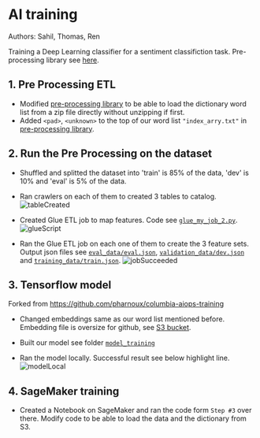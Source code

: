 # AI training
Authors: Sahil, Thomas, Ren

Training a Deep Learning classifier for a sentiment classifiction task.
Pre-processing library see [here](https://github.com/sahil350/ai_or_assignment_pre_processing).

## 1. Pre Processing ETL
- Modified [pre-processing library](https://github.com/sahil350/ai_or_assignment_pre_processing) to be able to load the dictionary word list from a zip file directly without unzipping if first.
- Added `<pad>`, `<unknown>` to the top of our word list `"index_arry.txt"` in [pre-processing library](https://github.com/sahil350/ai_or_assignment_pre_processing).

## 2. Run the Pre Processing on the dataset
- Shuffled and splitted the dataset into 'train' is 85% of the data, 'dev' is 10% and 'eval' is 5% of the data.

- Ran crawlers on each of them to created 3 tables to catalog.
![tableCreated](https://i.imgur.com/J0Sa4hf.png)

- Created Glue ETL job to map features. Code see [`glue_my_job_2.py`](glue_my_job_2.py).
![glueScript](https://i.imgur.com/0KUN1Wk.png)

- Ran the Glue ETL job on each one of them to create the 3 feature sets. Output json files see [`eval_data/eval.json`](eval_data/eval.json), [`validation_data/dev.json`](validation_data/dev.json) and [`training_data/train.json`](training_data/train.json).
![jobSucceeded](https://i.imgur.com/XybOSva.png)

## 3. Tensorflow model
Forked from https://github.com/pharnoux/columbia-aiops-training

- Changed embeddings same as our word list mentioned before. Embedding file is oversize for github, see [S3 bucket](https://ai2020.s3.amazonaws.com/hwk4/embeddings/embedding25d.txt).

- Built our model see folder [`model_training`](model_training)

- Ran the model locally. Successful result see below highlight line.
![modelLocal](https://i.imgur.com/yDaIct4.png)

## 4. SageMaker training
- Created a Notebook on SageMaker and ran the code form `Step #3` over there. Modify code to be able to load the data and the dictionary from S3.
